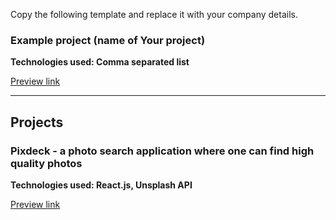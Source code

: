 Copy the following template and replace it with your company details.

### Example project (name of Your project)

**Technologies used: Comma separated list**

[Preview link](https://www.link-to-your-projects-github.com)

____

## Projects

### Pixdeck - a photo search application where one can find high quality photos

**Technologies used: React.js, Unsplash API**

[Preview link](https://github.com/Sreejan-22/pixdeck)
